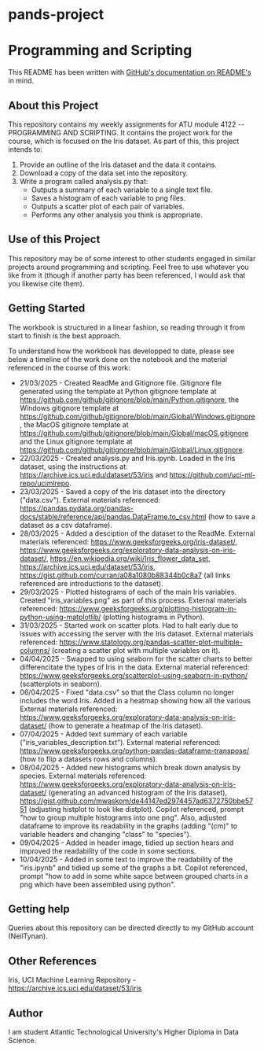 # pands-project

# Programming and Scripting

This README has been written with [GitHub's documentation on README's](https://docs.github.com/en/repositories/managing-your-repositorys-settings-and-features/customizing-your-repository/about-readmes) in mind.

## About this Project

This repository contains my weekly assignments for ATU module 4122 -- PROGRAMMING AND SCRIPTING. It contains the project work for the course, which is focused on the Iris dataset. As part of this, this project intends to:

1. Provide an outline of the Iris dataset and the data it contains.
2. Download a copy of the data set into the repository.
3. Write a program called analysis.py that: 
    - Outputs a summary of each variable to a single text file.
    - Saves a histogram of each variable to png files.
    - Outputs a scatter plot of each pair of variables.
    - Performs any other analysis you think is appropriate.

## Use of this Project

This repository may be of some interest to other students engaged in similar projects around programming and scripting. Feel free to use whatever you like from it (though if another party has been referenced, I would ask that you likewise cite them).

## Getting Started

The workbook is structured in a linear fashion, so reading through it from start to finish is the best approach.

To understand how the workbook has developped to date, please see below a timeline of the work done on the notebook and the material referenced in the course of this work:

- 21/03/2025 - Created ReadMe and Gitignore file. Gitignore file generated using the template at Python gitignore template at https://github.com/github/gitignore/blob/main/Python.gitignore, the Windows gitignore template at https://github.com/github/gitignore/blob/main/Global/Windows.gitignore, the MacOS gitignore template at https://github.com/github/gitignore/blob/main/Global/macOS.gitignore and the Linux gitignore template at https://github.com/github/gitignore/blob/main/Global/Linux.gitignore.
- 22/03/2025 - Created analysis.py and Iris.ipynb. Loaded in the Iris dataset, using the instructions at: https://archive.ics.uci.edu/dataset/53/iris and https://github.com/uci-ml-repo/ucimlrepo.
- 23/03/2025 - Saved a copy of the Iris dataset into the directory ("data.csv"). External materials referenced: https://pandas.pydata.org/pandas-docs/stable/reference/api/pandas.DataFrame.to_csv.html (how to save a dataset as a csv dataframe).
- 28/03/2025 - Added a desciption of the dataset to the ReadMe. External materials referenced: https://www.geeksforgeeks.org/iris-dataset/, https://www.geeksforgeeks.org/exploratory-data-analysis-on-iris-dataset/, https://en.wikipedia.org/wiki/Iris_flower_data_set, https://archive.ics.uci.edu/dataset/53/iris, https://gist.github.com/curran/a08a1080b88344b0c8a7 (all links referenced are introductions to the dataset).
- 29/03/2025 - Plotted histograms of each of the main Iris variables. Created "iris_variables.png" as part of this process. External materials referenced: https://www.geeksforgeeks.org/plotting-histogram-in-python-using-matplotlib/ (plotting histograms in Python).
- 31/03/2025 - Started work on scatter plots. Had to halt early due to issues with accessing the server with the Iris dataset. External materials referenced: https://www.statology.org/pandas-scatter-plot-multiple-columns/ (creating a scatter plot with multiple variables on it).
- 04/04/2025 - Swapped to using seaborn for the scatter charts to better differencitate the types of Iris in the data. External material referenced: https://www.geeksforgeeks.org/scatterplot-using-seaborn-in-python/ (scatterplots in seaborn).
- 06/04/2025 - Fixed "data.csv" so that the Class column no longer includes the word Iris. Added in a heatmap showing how all the various External materials referenced: https://www.geeksforgeeks.org/exploratory-data-analysis-on-iris-dataset/ (how to generate a heatmap of the Iris dataset).
- 07/04/2025 - Added text summary of each variable ("iris_variables_description.txt"). External material referenced: https://www.geeksforgeeks.org/python-pandas-dataframe-transpose/ (how to flip a datasets rows and columns).
- 08/04/2025 - Added new histograms which break down analysis by species. External materials referenced: https://www.geeksforgeeks.org/exploratory-data-analysis-on-iris-dataset/ (generating an advanced histogram of the Iris dataset), https://gist.github.com/mwaskom/de44147ed2974457ad6372750bbe5751 (adjusting histplot to look like distplot). Copilot referenced, prompt "how to group multiple histograms into one png". Also, adjusted dataframe to improve its readability in the graphs (adding "(cm)" to variable headers and changing "class" to "species").
- 09/04/2025 - Added in header image, tidied up section hears and improved the readability of the code in some sections.
- 10/04/2025 - Added in some text to improve the readability of the "iris.ipynb" and tidied up some of the graphs a bit. Copilot referenced, prompt "how to add in some white sapce between grouped charts in a png which have been assembled using python".

## Getting help

Queries about this repository can be directed directly to my GitHub account (NeilTynan).

## Other References

Iris, UCI Machine Learning Repository - https://archive.ics.uci.edu/dataset/53/iris

## Author

I am student Atlantic Technological University's Higher Diploma in Data Science.
